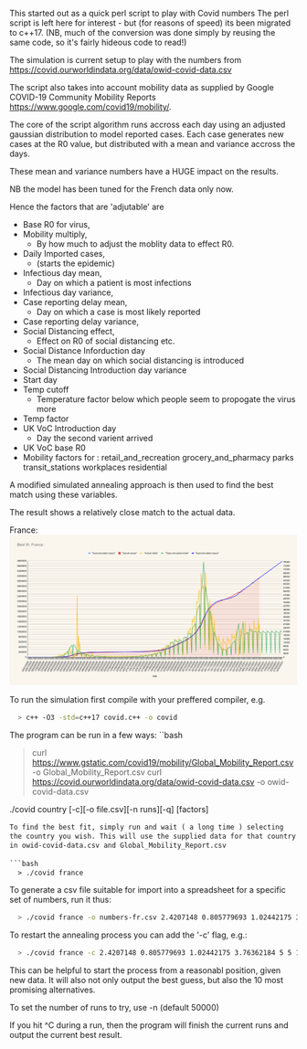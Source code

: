 This started out as a quick perl script to play with Covid numbers
The perl script is left here for interest - but (for reasons of speed) its been migrated to c++17.
(NB, much of the conversion was done simply by reusing the same code, so it's fairly hideous code to read!)

The simulation is current setup to play with the numbers from 
https://covid.ourworldindata.org/data/owid-covid-data.csv

The script also takes into account mobility data as supplied by Google COVID-19 Community Mobility Reports
https://www.google.com/covid19/mobility/.

The core of the script algorithm runs accross each day using an adjusted gaussian distribution to model reported cases.
Each case generates new cases at the R0 value, but distributed with a mean and variance accross the days. 

These mean and variance numbers have a HUGE impact on the results. 

NB the model has been tuned for the French data only now.

Hence the factors that are 'adjutable' are

- Base R0 for virus,
- Mobility multiply,
  - By how much to adjust the moblity data to effect R0.
- Daily Imported cases,
  - (starts the epidemic)
- Infectious day mean,
  - Day on which a patient is most infections
- Infectious day variance,
- Case reporting delay mean,
  - Day on which a case is most likely reported
- Case reporting delay variance,
- Social Distancing effect,
  - Effect on R0 of social distancing etc.
- Social Distance Inforduction day
  - The mean day on which social distancing is introduced
- Social Distancing Introduction day variance
- Start day
- Temp cutoff
  - Temperature factor below which people seem to propogate the virus more
- Temp factor
- UK VoC Introduction day
  - Day the second varient arrived
- UK VoC base R0
- Mobility factors for :  retail_and_recreation  grocery_and_pharmacy         parks  transit_stations    workplaces   residential


A modified simulated annealing approach is then used to find the best match using these variables.

The result shows a relatively close match to the actual data.

France:
<img src="./output-fr.svg">


To run the simulation first compile with your preffered compiler, e.g.
```bash
  > c++ -O3 -std=c++17 covid.c++ -o covid
```

The program can be run in a few ways:
``bash

 > curl https://www.gstatic.com/covid19/mobility/Global_Mobility_Report.csv -o Global_Mobility_Report.csv
 > curl https://covid.ourworldindata.org/data/owid-covid-data.csv -o owid-covid-data.csv

 ./covid country [-c][-o file.csv][-n runs][-q] [factors]
```
To find the best fit, simply run and wait ( a long time ) selecting the country you wish. This will use the supplied data for that country in owid-covid-data.csv and Global_Mobility_Report.csv

```bash
  > ./covid france
```
  
To generate a csv file suitable for import into a spreadsheet for a specific set of numbers, run it thus:
```bash
  > ./covid france -o numbers-fr.csv 2.4207148 0.805779693 1.02442175 3.76362184 5 5 12.3217681 1.50674125 0.695714995 71.3405724 21.2957611 
```

To restart the annealing process you can add the '-c' flag, e.g.:
```bash
  > ./covid france -c 2.4207148 0.805779693 1.02442175 3.76362184 5 5 12.3217681 1.50674125 0.695714995 71.3405724 21.2957611
```
This can be helpful to start the process from a reasonabl position, given new data. It will also not only output the best guess, but also the 10 most promising alternatives.

To set the number of runs to try, use -n <number> (default 50000)

If you hit ^C during a run, then the program will finish the current runs and output the current best result.


